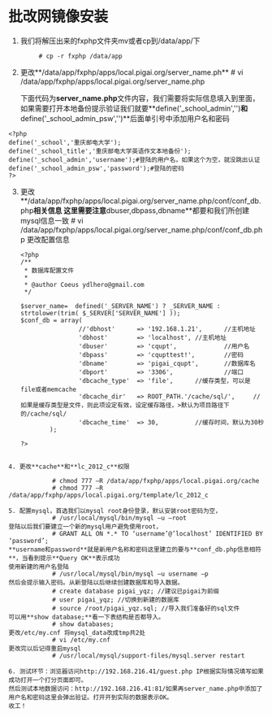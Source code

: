 # 批改网镜像安装

1. 我们将解压出来的fxphp文件夹mv或者cp到/data/app/下

            # cp -r fxphp /data/app
2. 更改**/data/app/fxphp/apps/local.pigai.org/server_name.ph**
            # vi /data/app/fxphp/apps/local.pigai.org/server_name.php

    下面代码为**server_name.php**文件内容，我们需要将实际信息填入到里面，如果需要打开本地备份提示验证我们就要**define('_school_admin','')**和**define('_school_admin_psw','')**后面单引号中添加用户名和密码
```
<?php
define('_school','重庆邮电大学');
define('_school_title','重庆邮电大学英语作文本地备份');
define('_school_admin','username');#登陆的用户名，如果这个为空，就没跳出认证
define('_school_admin_psw','password');#登陆的密码
?>
```
3. 更改**/data/app/fxphp/apps/local.pigai.org/server_name.php/conf/conf_db.php**相关信息
这里需要注意**dbuser,dbpass,dbname**都要和我们所创建mysql信息一致
            # vi /data/app/fxphp/apps/local.pigai.org/server_name.php/conf/conf_db.php
更改配置信息

    ```
    <?php
    /**
     * 数据库配置文件
     *
     * @author Coeus ydlhero@gmail.com
     */

    $server_name=  defined('_SERVER_NAME') ? _SERVER_NAME : strtolower(trim( $_SERVER['SERVER_NAME'] ));
    $conf_db = array(
                    //'dbhost'      => '192.168.1.21',      //主机地址
                    'dbhost'        => 'localhost', //主机地址
                    'dbuser'        => 'cqupt',             //用户名
                    'dbpass'        => 'cqupttest!',        //密码
                    'dbname'        => 'pigai_cqupt',       //数据库名
                    'dbport'        => '3306',              //端口
                    'dbcache_type'  => 'file',      //缓存类型，可以是file或者memcache
                    'dbcache_dir'   => ROOT_PATH.'/cache/sql/',     //如果是缓存类型是文件，则此项设定有效，设定缓存路径，>默认为项目路径下的/cache/sql/
                    'dbcache_time'  => 30,          //缓存时间，默认为30秒
            );

    ?>
```

4. 更改**cache**和**lc_2012_c**权限

            # chmod 777 –R /data/app/fxphp/apps/local.pigai.org/cache
            # chmod 777 –R /data/app/fxphp/apps/local.pigai.org/template/lc_2012_c

5. 配置mysql，首选我们以mysql root身份登录，默认安装root密码为空，
            # /usr/local/mysql/bin/mysql –u –root
登陆以后我们要建立一个新的mysql用户避免使用root，
            # GRANT ALL ON *.* TO ‘username’@’localhost’ IDENTIFIED BY ‘password’;
**username和password**就是新用户名称和密码这里建立的要与**conf_db.php信息相符**，当看到提示**Query OK**表示成功
使用新建的用户名登陆
            # /usr/local/mysql/bin/mysql –u username –p
然后会提示输入密码。从新登陆以后继续创建数据库和导入数据。
            # create database pigai_yqz; //建议已pigai为前缀
            # user pigai_yqz; //切换到新建的数据库
            # source /root/pigai_yqz.sql; //导入我们准备好的sql文件
可以用**show database;**看一下表结构是否都导入。
            # show databases;
更改/etc/my.cnf 将mysql_data改成tmp共2处
            # vi /etc/my.cnf
更改完以后记得重启mysql
            # /usr/local/mysql/support-files/mysql.server restart

6. 测试环节：浏览器访问http://192.168.216.41/guest.php IP根据实际情况填写如果成功打开一个打分页面即可。
然后测试本地数据访问：http://192.168.216.41:81/如果再server_name.php中添加了用户名和密码这里会弹出验证。打开开到实际的数据表示OK。
收工！

